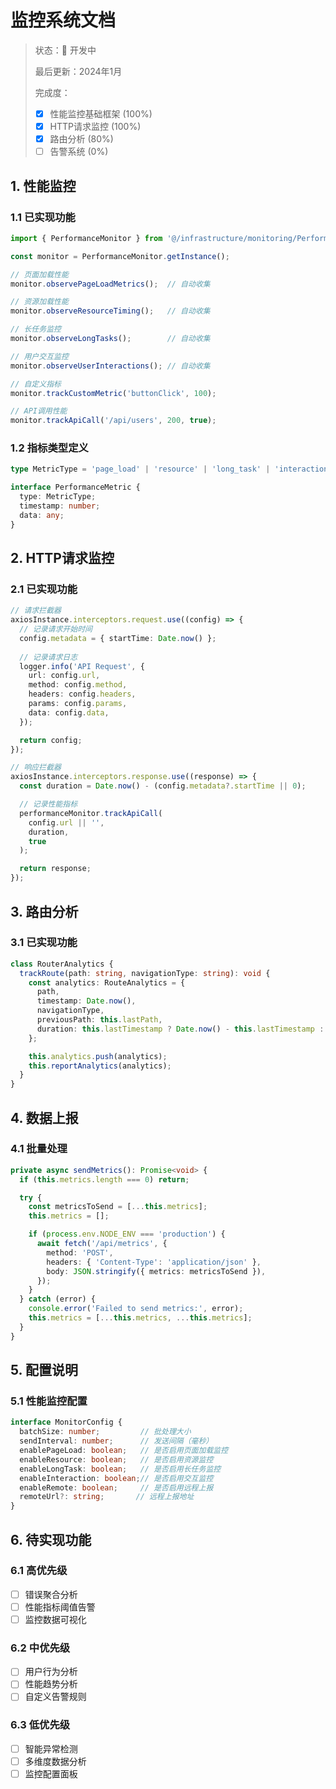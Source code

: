 # 监控系统文档

> 状态：🚧 开发中
> 
> 最后更新：2024年1月
> 
> 完成度：
> - [x] 性能监控基础框架 (100%)
> - [x] HTTP请求监控 (100%)
> - [x] 路由分析 (80%)
> - [ ] 告警系统 (0%)

## 1. 性能监控

### 1.1 已实现功能
```typescript
import { PerformanceMonitor } from '@/infrastructure/monitoring/PerformanceMonitor';

const monitor = PerformanceMonitor.getInstance();

// 页面加载性能
monitor.observePageLoadMetrics();  // 自动收集

// 资源加载性能
monitor.observeResourceTiming();   // 自动收集

// 长任务监控
monitor.observeLongTasks();        // 自动收集

// 用户交互监控
monitor.observeUserInteractions(); // 自动收集

// 自定义指标
monitor.trackCustomMetric('buttonClick', 100);

// API调用性能
monitor.trackApiCall('/api/users', 200, true);
```

### 1.2 指标类型定义
```typescript
type MetricType = 'page_load' | 'resource' | 'long_task' | 'interaction' | 'custom' | 'api_call';

interface PerformanceMetric {
  type: MetricType;
  timestamp: number;
  data: any;
}
```

## 2. HTTP请求监控

### 2.1 已实现功能
```typescript
// 请求拦截器
axiosInstance.interceptors.request.use((config) => {
  // 记录请求开始时间
  config.metadata = { startTime: Date.now() };
  
  // 记录请求日志
  logger.info('API Request', {
    url: config.url,
    method: config.method,
    headers: config.headers,
    params: config.params,
    data: config.data,
  });

  return config;
});

// 响应拦截器
axiosInstance.interceptors.response.use((response) => {
  const duration = Date.now() - (config.metadata?.startTime || 0);

  // 记录性能指标
  performanceMonitor.trackApiCall(
    config.url || '',
    duration,
    true
  );

  return response;
});
```

## 3. 路由分析

### 3.1 已实现功能
```typescript
class RouterAnalytics {
  trackRoute(path: string, navigationType: string): void {
    const analytics: RouteAnalytics = {
      path,
      timestamp: Date.now(),
      navigationType,
      previousPath: this.lastPath,
      duration: this.lastTimestamp ? Date.now() - this.lastTimestamp : undefined
    };

    this.analytics.push(analytics);
    this.reportAnalytics(analytics);
  }
}
```

## 4. 数据上报

### 4.1 批量处理
```typescript
private async sendMetrics(): Promise<void> {
  if (this.metrics.length === 0) return;

  try {
    const metricsToSend = [...this.metrics];
    this.metrics = [];

    if (process.env.NODE_ENV === 'production') {
      await fetch('/api/metrics', {
        method: 'POST',
        headers: { 'Content-Type': 'application/json' },
        body: JSON.stringify({ metrics: metricsToSend }),
      });
    }
  } catch (error) {
    console.error('Failed to send metrics:', error);
    this.metrics = [...this.metrics, ...this.metrics];
  }
}
```

## 5. 配置说明

### 5.1 性能监控配置
```typescript
interface MonitorConfig {
  batchSize: number;         // 批处理大小
  sendInterval: number;      // 发送间隔（毫秒）
  enablePageLoad: boolean;   // 是否启用页面加载监控
  enableResource: boolean;   // 是否启用资源监控
  enableLongTask: boolean;   // 是否启用长任务监控
  enableInteraction: boolean;// 是否启用交互监控
  enableRemote: boolean;     // 是否启用远程上报
  remoteUrl?: string;       // 远程上报地址
}
```

## 6. 待实现功能

### 6.1 高优先级
- [ ] 错误聚合分析
- [ ] 性能指标阈值告警
- [ ] 监控数据可视化

### 6.2 中优先级
- [ ] 用户行为分析
- [ ] 性能趋势分析
- [ ] 自定义告警规则

### 6.3 低优先级
- [ ] 智能异常检测
- [ ] 多维度数据分析
- [ ] 监控配置面板 